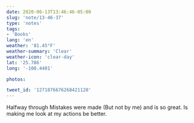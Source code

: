 ```yaml
---
date: 2020-06-13T13:46:46-05:00
slug: 'note/13-46-37'
type: 'notes'
tags:
- 'Books'
lang: 'en'
weather: '81.45°F'
weather-summary: 'Clear'
weather-icon: 'clear-day'
lat: '25.786'
long: '-100.4401'

photos:

tweet_id: '1271876676268421120'
---
```

Halfway through Mistakes were made (But not by me) and is so great. Is making me look at my actions be better. 